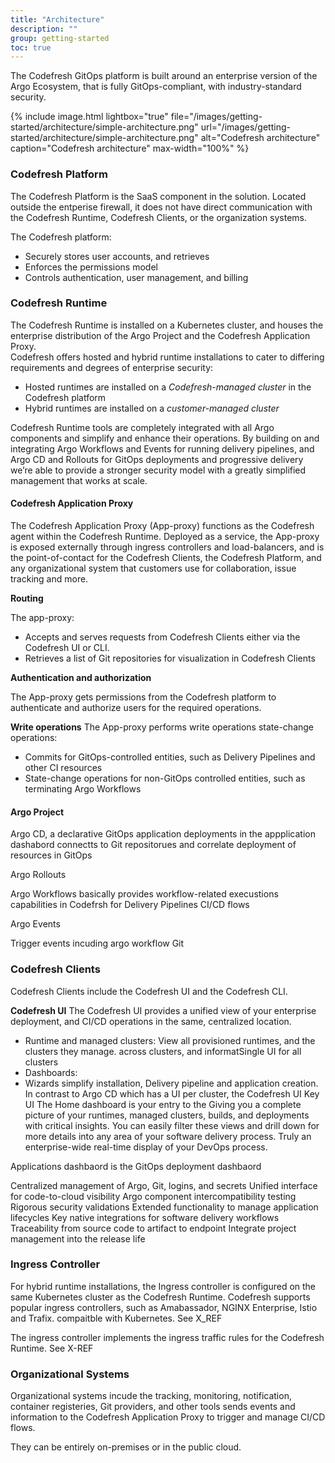 ```yaml
---
title: "Architecture"
description: ""
group: getting-started
toc: true
---
```


The Codefresh GitOps platform is built around an enterprise version of the Argo Ecosystem, that is fully GitOps-compliant, with industry-standard security.


{% include
image.html
lightbox="true"
file="/images/getting-started/architecture/simple-architecture.png"
url="/images/getting-started/architecture/simple-architecture.png"
alt="Codefresh architecture"
caption="Codefresh architecture"
max-width="100%"
%}

### Codefresh Platform 
The Codefresh Platform is the SaaS component in the solution. Located outside the entperise firewall, it does not have direct communication with the Codefresh Runtime, Codefresh Clients, or the organization systems. 

The Codefresh platform:
* Securely stores user accounts, and retrieves   
* Enforces the permissions model 
* Controls authentication, user management, and billing

### Codefresh Runtime
The Codefresh Runtime is installed on a Kubernetes cluster, and houses the enterprise distribution of the Argo Project and the Codefresh Application Proxy.  
Codefresh offers hosted and hybrid runtime installations to cater to differing requirements and degrees of enterprise security:
* Hosted runtimes are installed on a _Codefresh-managed cluster_ in the Codefresh platform
* Hybrid runtimes are installed on a _customer-managed cluster_

Codefresh Runtime tools are completely integrated with all Argo components and  simplify and enhance their operations. By building on and integrating Argo Workflows and Events for running delivery pipelines, and Argo CD and Rollouts for GitOps deployments and progressive delivery we’re able to provide a stronger security model with a greatly simplified management that works at scale.

#### Codefresh Application Proxy
The Codefresh Application Proxy (App-proxy) functions as the Codefresh agent within the Codefresh Runtime. Deployed as a service, the App-proxy is exposed externally through ingress controllers and load-balancers, and is the point-of-contact for the Codefresh Clients, the Codefresh Platform, and any organizational system that customers use for collaboration, issue tracking and more. 

**Routing**  

The app-proxy:

* Accepts and serves requests from Codefresh Clients either via the Codefresh UI or CLI. 
* Retrieves a list of Git repositories for visualization in Codefresh Clients


**Authentication and authorization**  

The App-proxy gets permissions from the Codefresh platform to authenticate and authorize users for the required operations.  


**Write operations**
The App-proxy performs write operations state-change operations:
* Commits for GitOps-controlled entities, such as Delivery Pipelines and other CI resources
* State-change operations for non-GitOps controlled entities, such as terminating Argo Workflows


#### Argo Project 

Argo CD, a declarative GitOps application deployments in the appplication dashabord
connectts to Git repositorues and correlate deployment of resources in GitOps

Argo Rollouts

Argo Workflows
basically provides workflow-related execustions capabilities in Codefrsh for Delivery Pipelines 
CI/CD flows


Argo Events

Trigger events incuding  argo workflow Git
### Codefresh Clients
Codefresh Clients include the Codefresh UI and the Codefresh CLI.

**Codefresh UI**
The Codefresh UI provides a unified view of your enterprise deployment, and CI/CD operations in the same, centralized location.
* Runtime and managed clusters: View all provisioned runtimes, and the clusters they manage.  across clusters, and  informatSingle UI for all clusters  
* Dashboards: 
* Wizards simplify installation, Delivery pipeline and application creation. In contrast to Argo CD which has a UI per cluster, the Codefresh UI 
Key UI 
The Home dashboard is your entry to the Giving you a complete picture of your runtimes, managed clusters, builds, and deployments with critical insights. You can easily filter these views and drill down for more details into any area of your software delivery process. Truly an enterprise-wide real-time display of your DevOps process.

Applications dashbaord is the GitOps deployment dashbaord 

Centralized management of Argo, Git, logins, and secrets
Unified interface for code-to-cloud visibility
Argo component intercompatibility testing
Rigorous security validations
Extended functionality to manage application lifecycles
Key native integrations for software delivery workflows
Traceability from source code to artifact to endpoint
Integrate project management into the release life



### Ingress Controller
For hybrid runtime installations, the Ingress controller is configured on the same Kubernetes cluster as the Codefresh Runtime. Codefresh supports popular ingress controllers, such as Amabassador, NGINX Enterprise, Istio and Trafix.  compaitble with Kubernetes. See X_REF

The ingress controller implements the ingress traffic rules for the Codefresh Runtime.
See X-REF


### Organizational Systems
Organizational systems incude the tracking, monitoring, notification, container registeries, Git providers, and other tools sends events and information to the Codefresh Application Proxy to trigger and manage CI/CD flows. 


They can be entirely on-premises or in the public cloud. 



